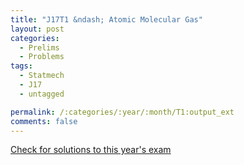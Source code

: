 ```yaml
---
title: "J17T1 &ndash; Atomic Molecular Gas"
layout: post
categories:
  - Prelims
  - Problems
tags:
  - Statmech
  - J17
  - untagged

permalink: /:categories/:year/:month/T1:output_ext
comments: false
---
```

<object data="2017J1T.pdf" type="application/pdf" width="100%" height="500"></object>
<div class="message"><a href='https://princetonprelim.com/prelim/38/'>Check for solutions to this year's exam</a></div>